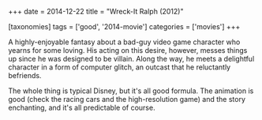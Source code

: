 +++
date = 2014-12-22
title = "Wreck-It Ralph (2012)"

[taxonomies]
tags = ['good', '2014-movie']
categories = ['movies']
+++

A highly-enjoyable fantasy about a bad-guy video game character who
yearns for some loving. His acting on this desire, however, messes
things up since he was designed to be villain. Along the way, he meets a
delightful character in a form of computer glitch, an outcast that he
reluctantly befriends.

The whole thing is typical Disney, but it\'s all good formula. The
animation is good (check the racing cars and the high-resolution game)
and the story enchanting, and it\'s all predictable of course.
